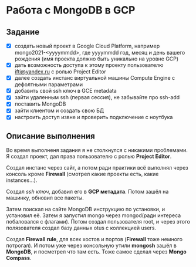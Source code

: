 # Работа с MongoDB в GCP

## Задание

- [x] создать новый проект в Google Cloud Platform, например mongo2021-\<yyyymmdd>, где yyyymmdd год, месяц и день вашего рождения (имя проекта должно быть уникально на уровне GCP)
- [x] дать возможность доступа к этому проекту пользователю ifti@yandex.ru с ролью Project Editor
- [x] далее создать инстанс виртуальной машины Compute Engine с дефолтными параметрами
- [x] добавить свой ssh ключ в GCE metadata
- [x] зайти удаленным ssh (первая сессия), не забывайте про ssh-add
- [x] поставить MongoDB
- [x] зайти клиентом и создать свою БД
- [x] настроить доступ извне и проверить подключение с ноутбука

## Описание выполнения

Во время выполненя задания я не столкнулся с никакими проблемами. Я создал проект, дал права пользователю с ролью **Project Editor**.

Создал инстанс через сайт, а потом ради практики всё выполнял через консоль кроме **Firewall** (смотрел какие проекты есть, какие instances...).

Создал *ssh ключ*, добавил его в **GCP метадата**. Потом зашёл на машинку, обновил все пакеты.

Затем поискал на сайте MongoDB инструкцию по установки, и установил её. Затем я запустил mongo через mongod(ради интереса побаловался с флагами). Потом создал пользователя root, и через этого полязователя создал базу данных otus с коллекцией users.

Создал **Firewall rule**, для всех хостов и портов (**Firewall** тоже немного потрогал). И потом уже через консольную утили **mongosh** зашёл в **MongoDB**, и посметрел что там есть. Тоже самое сделал через **Mongo Compass**.

